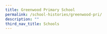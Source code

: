 ```yaml
---
title: Greenwood Primary School
permalink: /school-histories/greenwood-pri/
description: ""
third_nav_title: Schools
---
```


